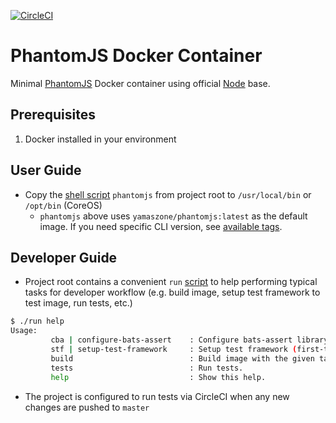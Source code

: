 [![CircleCI](https://circleci.com/gh/yamaszone/phantomjs/tree/master.svg?style=svg)](https://circleci.com/gh/yamaszone/phantomjs/tree/master)

# PhantomJS Docker Container
Minimal [PhantomJS](https://github.com/ariya/phantomjs) Docker container using official [Node](https://hub.docker.com/_/node/) base.

## Prerequisites
1. Docker installed in your environment

## User Guide
- Copy the [shell script](https://github.com/yamaszone/phantomjs/blob/master/phantomjs) `phantomjs` from project root to `/usr/local/bin` or `/opt/bin` (CoreOS)
  - `phantomjs` above uses `yamaszone/phantomjs:latest` as the default image. If you need specific CLI version, see [available tags](https://hub.docker.com/r/yamaszone/phantomjs/tags/).

## Developer Guide
- Project root contains a convenient `run` [script](https://github.com/yamaszone/phantomjs/blob/master/run) to help performing typical tasks for developer workflow (e.g. build image, setup test framework to test image, run tests, etc.)
```sh
$ ./run help
Usage:
         cba | configure-bats-assert    : Configure bats-assert library (first-time only).
         stf | setup-test-framework     : Setup test framework (first-time only).
         build                          : Build image with the given tag (default=latest).
         tests                          : Run tests.
         help                           : Show this help.
```
- The project is configured to run tests via CircleCI when any new changes are pushed to `master`
